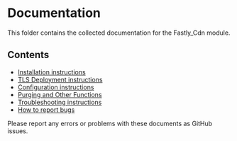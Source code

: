 # Documentation

This folder contains the collected documentation for the Fastly_Cdn module.

## Contents

* [Installation instructions](INSTALLATION.md)
* [TLS Deployment instructions](TLS.md)
* [Configuration instructions](CONFIGURATION.md)
* [Purging and Other Functions](OTHER-FUNCTIONS.md)
* [Troubleshooting instructions](TROUBLESHOOTING.md)
* [How to report bugs](OPENING-ISSUES.md)

Please report any errors or problems with these documents as GitHub issues.